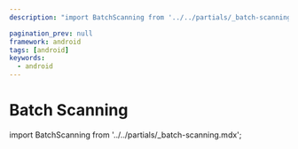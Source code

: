 ```yaml
---
description: "import BatchScanning from '../../partials/_batch-scanning.mdx';                                                                                                "

pagination_prev: null
framework: android
tags: [android]
keywords:
  - android
---
```


# Batch Scanning

import BatchScanning from '../../partials/_batch-scanning.mdx';

<BatchScanning/>